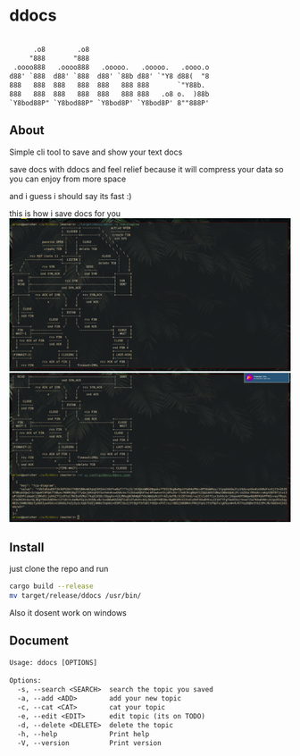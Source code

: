 # ddocs
```

      .o8        .o8
     "888       "888
 .oooo888   .oooo888   .ooooo.   .ooooo.   .oooo.o
d88' `888  d88' `888  d88' `88b d88' `"Y8 d88(  "8
888   888  888   888  888   888 888       `"Y88b.
888   888  888   888  888   888 888   .o8 o.  )88b
`Y8bod88P" `Y8bod88P" `Y8bod8P' `Y8bod8P' 8""888P'
```

## About
Simple cli tool to save and show your text docs

save docs with ddocs and feel relief
because it will compress your data so you can enjoy from more space

and i guess i should say its fast :)

this is how i save docs for you
![cat](https://github.com/Arian-p1/ddocs/blob/master/cat.png?raw=true)
![show-json-conf](https://github.com/Arian-p1/ddocs/blob/master/show-conf.png?raw=true)


## Install

just clone the repo and run
```sh
cargo build --release
mv target/release/ddocs /usr/bin/
```

Also it dosent work on windows

## Document
```
Usage: ddocs [OPTIONS]

Options:
  -s, --search <SEARCH>  search the topic you saved
  -a, --add <ADD>        add your new topic
  -c, --cat <CAT>        cat your topic
  -e, --edit <EDIT>      edit topic (its on TODO)
  -d, --delete <DELETE>  delete the topic
  -h, --help             Print help
  -V, --version          Print version
```
